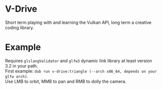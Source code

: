 # V-Drive
Short term playing with and learning the Vulkan API, long term a creative coding library.

# Example
Requires `glslangValidator` and `glfw3` dynamic link library at least version 3.2 in your path.  
First example: `dub run v-drive:triangle (--arch x86_64, depends on your glfw arch)`.  
Use LMB to orbit, MMB to pan and RMB to dolly the camera.  
